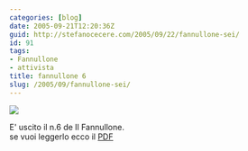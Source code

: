 ```yaml
---
categories: [blog]
date: 2005-09-21T12:20:36Z
guid: http://stefanocecere.com/2005/09/22/fannullone-sei/
id: 91
tags:
- Fannullone
- attivista
title: fannullone 6
slug: /2005/09/fannullone-sei/
---
```


![](https://a.cece.re/ilfannullone/ilfannullone_06_cover.gif)

E' uscito il n.6 de Il Fannullone.  
se vuoi leggerlo ecco il [PDF](https://a.cece.re/ilfannullone/ilfannullone_06.pdf)
